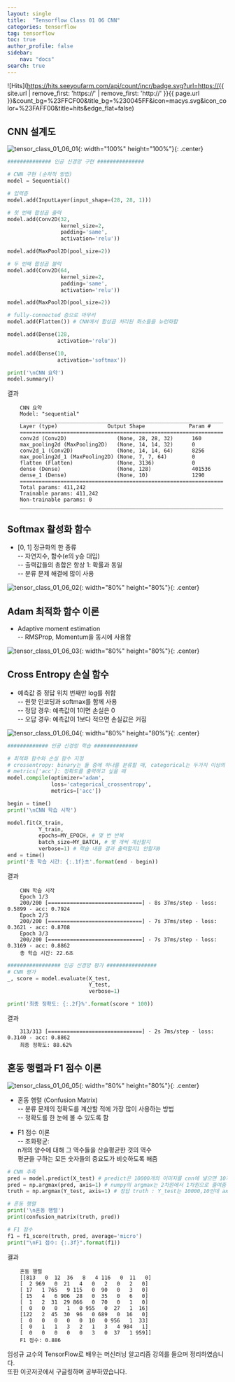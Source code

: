 ```yaml
---
layout: single
title:  "Tensorflow Class 01 06 CNN"
categories: tensorflow
tag: tensorflow
toc: true
author_profile: false
sidebar:
    nav: "docs"
search: true
---
```


![Hits](https://hits.seeyoufarm.com/api/count/incr/badge.svg?url=https://{{ site.url | remove_first: 'https://' | remove_first: 'http://' }}{{ page.url }}&count_bg=%23FFCF00&title_bg=%230045FF&icon=macys.svg&icon_color=%23FAFF00&title=hits&edge_flat=false)

## CNN 설계도  
![tensor_class_01_06_01](/images/2022-01-09-tensorflow_class_01_06/tensor_class_01_06_01.png){: width="100%" height="100%"}{: .center}  


```python
############## 인공 신경망 구현 ###############

# CNN 구현 (순차적 방법)
model = Sequential()

# 입력층
model.add(InputLayer(input_shape=(28, 28, 1)))

# 첫 번째 합성곱 출력
model.add(Conv2D(32,
                 kernel_size=2,
                 padding='same',
                 activation='relu'))

model.add(MaxPool2D(pool_size=2))

# 두 번째 합성곱 블럭
model.add(Conv2D(64,
                 kernel_size=2,
                 padding='same',
                 activation='relu'))

model.add(MaxPool2D(pool_size=2))

# fully-connected 층으로 마무리
model.add(Flatten()) # CNN에서 합성곱 처리된 화소들을 뉴런화함

model.add(Dense(128,
                activation='relu'))

model.add(Dense(10,
                activation='softmax'))

print('\nCNN 요약')
model.summary()
```  

>  
결과  
```
    CNN 요약
    Model: "sequential"
    _________________________________________________________________
    Layer (type)                Output Shape              Param #   
    =================================================================
    conv2d (Conv2D)                (None, 28, 28, 32)      160       
    max_pooling2d (MaxPooling2D)   (None, 14, 14, 32)      0         
    conv2d_1 (Conv2D)              (None, 14, 14, 64)      8256      
    max_pooling2d_1 (MaxPooling2D) (None, 7, 7, 64)        0                                   
    flatten (Flatten)              (None, 3136)            0         
    dense (Dense)                  (None, 128)             401536    
    dense_1 (Dense)                (None, 10)              1290      
    =================================================================
    Total params: 411,242
    Trainable params: 411,242
    Non-trainable params: 0
    _________________________________________________________________
```  

## Softmax 활성화 함수  
- [0, 1] 정규화의 한 종류  
-- 자연지수, 함수(e의 y승 대입)  
-- 출력값들의 총합은 항상 1: 확률과 동일  
-- 분류 문제 해결에 많이 사용  

![tensor_class_01_06_02](/images/2022-01-09-tensorflow_class_01_06/tensor_class_01_06_02.png){: width="80%" height="80%"}{: .center}  

## Adam 최적화 함수 이론  
- Adaptive moment estimation  
-- RMSProp, Momentum을 동시에 사용함  

![tensor_class_01_06_03](/images/2022-01-09-tensorflow_class_01_06/tensor_class_01_06_03.png){: width="80%" height="80%"}{: .center}  

## Cross Entropy 손실 함수  
- 예측값 중 정답 위치 번째만 log를 취함  
-- 원핫 인코딩과 softmax를 함께 사용  
-- 정답 경우: 예측값이 1이면 손실은 0  
-- 오답 경우: 예측값이 1보다 적으면 손실값은 커짐  

![tensor_class_01_06_04](/images/2022-01-09-tensorflow_class_01_06/tensor_class_01_06_04.png){: width="80%" height="80%"}{: .center}  

```python
############# 인공 신경망 학습 ##############

# 최적화 함수와 손실 함수 지정
# crossentropy: binary는 둘 중에 하나를 분류할 때, categorical는 두가지 이상의 것을 분류할 때
# metrics['acc']: 정확도를 출력하고 싶을 때
model.compile(optimizer='adam',
              loss='categorical_crossentropy',
              metrics=['acc'])

begin = time()
print('\nCNN 학습 시작')

model.fit(X_train,
          Y_train,
          epochs=MY_EPOCH, # 몇 번 반복
          batch_size=MY_BATCH, # 몇 개씩 계산할지
          verbose=1) # 학습 내용 결과 출력할지1 안할지0
end = time()
print('총 학습 시간: {:.1f}초'.format(end - begin))
```

>  
결과  
```
    CNN 학습 시작
    Epoch 1/3
    200/200 [==============================] - 8s 37ms/step - loss: 0.5899 - acc: 0.7924
    Epoch 2/3
    200/200 [==============================] - 7s 37ms/step - loss: 0.3621 - acc: 0.8708
    Epoch 3/3
    200/200 [==============================] - 7s 37ms/step - loss: 0.3169 - acc: 0.8862
    총 학습 시간: 22.6초
```  

```python
################# 인공 신경망 평가 ################
# CNN 평가
_, score = model.evaluate(X_test,
                          Y_test,
                          verbose=1)

print('최종 정확도: {:.2f}%'.format(score * 100))
```  

>  
결과  
```
    313/313 [==============================] - 2s 7ms/step - loss: 0.3140 - acc: 0.8862
    최종 정확도: 88.62%
```  

## 혼동 행렬과 F1 점수 이론  
![tensor_class_01_06_05](/images/2022-01-09-tensorflow_class_01_06/tensor_class_01_06_05.png){: width="80%" height="80%"}{: .center}  

- 혼동 행렬 (Confusion Matrix)  
--  분류 문제의 정확도를 계산할 적에 가장 많이 사용하는 방법  
-- 정확도를 한 눈에 볼 수 있도록 함  

- F1 점수 이론  
-- 조화평균:  
n개의 양수에 대해 그 역수들을 산술평균한 것의 역수  
평균을 구하는 모든 숫자들의 중요도가 비슷하도록 해줌  

```python
# CNN 추측
pred = model.predict(X_test) # predict은 10000개의 이미지를 cnn에 넣으면 10개의 softmax된 확률로 계산
pred = np.argmax(pred, axis=1) # numpy의 argmax는 2차원에서 1차원으로 줄여줌
truth = np.argmax(Y_test, axis=1) # 정답 truth : Y_test는 10000,10인데 axis로 1차원으로 줄여줌

# 혼동 행렬
print('\n혼동 행렬')
print(confusion_matrix(truth, pred))

# F1 점수
f1 = f1_score(truth, pred, average='micro')
print("\nF1 점수: {:.3f}".format(f1))
```  

>  
결과  
```
    혼동 행렬
    [[813   0  12  36   8   4 116   0  11   0]
    [  2 969   0  21   4   0   2   0   2   0]
    [ 17   1 765   9 115   0  90   0   3   0]
    [ 15   4   6 906  28   0  35   0   6   0]
    [  1   2  31  29 866   0  70   0   1   0]
    [  0   0   0   1   0 955   0  27   1  16]
    [122   2  45  30  96   0 689   0  16   0]
    [  0   0   0   0   0  10   0 956   1  33]
    [  0   1   1   3   2   1   3   4 984   1]
    [  0   0   0   0   0   3   0  37   1 959]]
    F1 점수: 0.886
```


임성규 교수의 TensorFlow로 배우는 머신러닝 알고리즘 강의를 들으며 정리하였습니다.  
또한 이곳저곳에서 구글링하며 공부하였습니다.  
